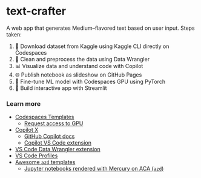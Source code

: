 # text-crafter

A web app that generates Medium–flavored text based on user input. Steps taken:
1. 🔢 Download dataset from Kaggle using Kaggle CLI directly on Codespaces
2. 🧹 Clean and preprocess the data using Data Wrangler
3. 📊 Visualize data and understand code with Copilot
4. 🌐 Publish notebook as slideshow on GitHub Pages
5. 🤖 Fine-tune ML model with Codespaces GPU using PyTorch
6. 🧩 Build interactive app with Streamlit

### Learn more
- [Codespaces Templates](https://github.com/codespaces/templates)
   - [Request access to GPU](https://github.surveymonkey.com/r/Y75GX9T)
- [Copilot X](https://github.com/features/preview/copilot-x)
   - [GitHub Copilot docs](https://docs.github.com/en/copilot)
   - [Copilot VS Code extension](https://marketplace.visualstudio.com/items?itemName=GitHub.copilot)
- [VS Code Data Wrangler extension](https://github.com/microsoft/vscode-data-wrangler)
- [VS Code Profiles](https://code.visualstudio.com/docs/editor/profiles)
- [Awesome `azd` templates](https://azure.github.io/awesome-azd)
   - [Jupyter notebooks rendered with Mercury on ACA (`azd`)](https://github.com/savannahostrowski/jupyter-mercury-aca)
